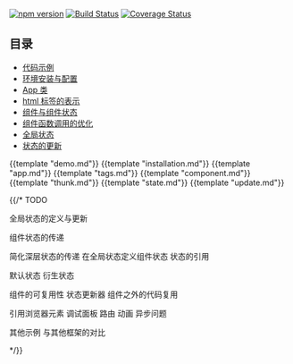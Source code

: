 [![npm version](https://badge.fury.io/js/affjs.svg)](https://badge.fury.io/js/affjs)
[![Build Status](https://travis-ci.org/reusee/aff.svg?branch=master)](https://travis-ci.org/reusee/aff)
[![Coverage Status](https://coveralls.io/repos/github/reusee/aff/badge.svg?branch=master)](https://coveralls.io/github/reusee/aff?branch=master)

## 目录

* [代码示例](#demo)
* [环境安装与配置](#installation)
* [App 类](#app)
* [html 标签的表示](#tags)
* [组件与组件状态](#component)
* [组件函数调用的优化](#thunk)
* [全局状态](#state)
* [状态的更新](#update)

{{template "demo.md"}}
{{template "installation.md"}}
{{template "app.md"}}
{{template "tags.md"}}
{{template "component.md"}}
{{template "thunk.md"}}
{{template "state.md"}}
{{template "update.md"}}

{{/* TODO

全局状态的定义与更新

组件状态的传递

简化深层状态的传递
  在全局状态定义组件状态
  状态的引用

默认状态
衍生状态

组件的可复用性
  状态更新器
组件之外的代码复用

引用浏览器元素
调试面板
路由
动画
异步问题

其他示例
与其他框架的对比

*/}}
